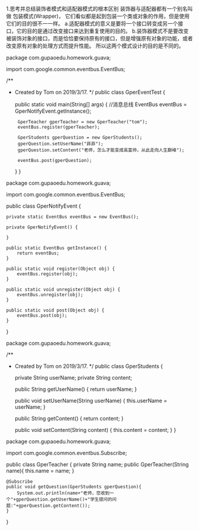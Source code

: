 1.思考并总结装饰者模式和适配器模式的根本区别
    装饰器与适配器都有一个别名叫做 包装模式(Wrapper)，
    它们看似都是起到包装一个类或对象的作用，但是使用它们的目的很不一一样。
    a.适配器模式的意义是要将一个接口转变成另一个接口，它的目的是通过改变接口来达到重复使用的目的。
    b.装饰器模式不是要改变被装饰对象的接口，而是恰恰要保持原有的接口，但是增强原有对象的功能，或者改变原有对象的处理方式而提升性能。
    所以这两个模式设计的目的是不同的。



package com.gupaoedu.homework.guava;

import com.google.common.eventbus.EventBus;

/**
 * Created by Tom on 2019/3/17.
 */
public class GperEventTest {

    public static void main(String[] args) {
        //消息总线
        EventBus eventBus = GperNotifyEvent.getInstance();

        GperTeacher gperTeacher = new GperTeacher("tom");
        eventBus.register(gperTeacher);

        GperStudents gperQuestion = new GperStudents();
        gperQuestion.setUserName("菲菲");
        gperQuestion.setContent("老师，怎么才能变成高富帅，从此走向人生巅峰");

        eventBus.post(gperQuestion);


    }
}

package com.gupaoedu.homework.guava;

import com.google.common.eventbus.EventBus;

public class GperNotifyEvent {

    private static EventBus eventBus = new EventBus();

    private GperNotifyEvent() {

    }

    public static EventBus getInstance() {
        return eventBus;
    }

    public static void register(Object obj) {
        eventBus.register(obj);
    }

    public static void unregister(Object obj) {
        eventBus.unregister(obj);
    }

    public static void post(Object obj) {
        eventBus.post(obj);
    }
}

package com.gupaoedu.homework.guava;

/**
 * Created by Tom on 2019/3/17.
 */
public class GperStudents {

    private String userName;
    private String content;

    public String getUserName() {
        return userName;
    }

    public void setUserName(String userName) {
        this.userName = userName;
    }

    public String getContent() {
        return content;
    }

    public void setContent(String content) {
        this.content = content;
    }
}



package com.gupaoedu.homework.guava;

import com.google.common.eventbus.Subscribe;

public class GperTeacher {
    private String name;
    public GperTeacher(String name){
        this.name = name;
    }

    @Subscribe
    public void getQuestion(GperStudents gperQuestion){
        System.out.println(name+"老师，您收到一个"+gperQuestion.getUserName()+"学生提问的问题:"+gperQuestion.getContent());
    }
}




